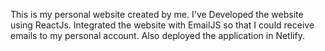 This is my personal website created by me. I've Developed the website using ReactJs. Integrated the website with EmailJS so that I could receive emails to my personal account. Also deployed the application in Netlify.
